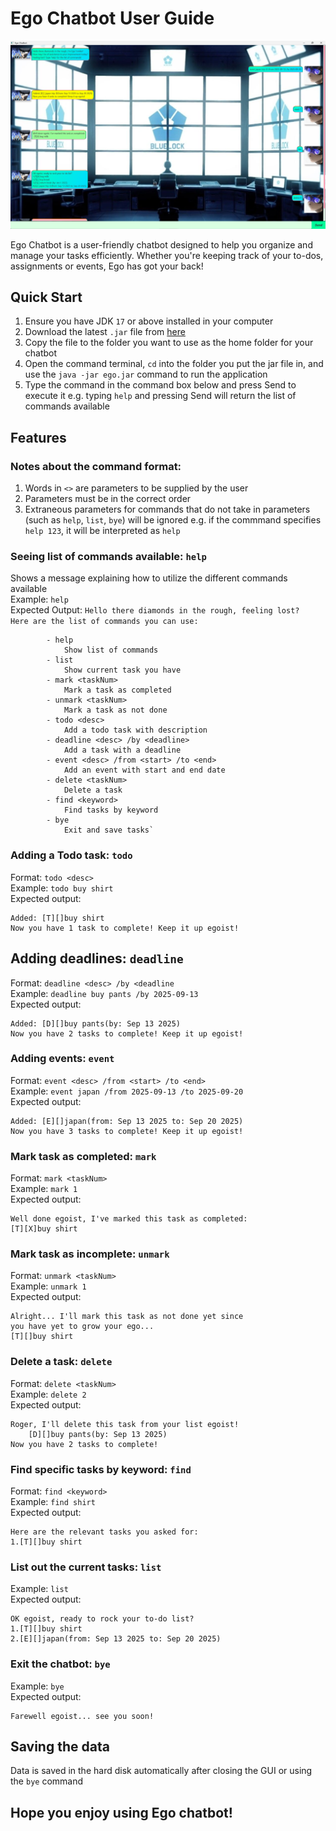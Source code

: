 # Ego Chatbot User Guide

![Ego Chatbot GUI](./Ui.png)

Ego Chatbot is a user-friendly chatbot designed to help you
organize and manage your tasks efficiently. Whether you're keeping
track of your to-dos, assignments or events, Ego has got your back!

## Quick Start
1. Ensure you have JDK `17` or above installed in your computer
2. Download the latest `.jar` file from [here](https://github.com/Miloepeng/ip/releases)
3. Copy the file to the folder you want to use as the home folder for your chatbot
4. Open the command terminal, `cd` into the folder you put the jar file in, and use the
`java -jar ego.jar` command to run the application
5. Type the command in the command box below and press Send to execute it e.g. typing 
`help` and pressing Send will return the list of commands available

## Features
### Notes about the command format:
1. Words in `<>` are parameters to be supplied by the user
2. Parameters must be in the correct order
3. Extraneous parameters for commands that do not take in parameters (such as `help`,
`list`, `bye`) will be ignored
e.g. if the commmand specifies `help 123`, it will be interpreted as `help`
### Seeing list of commands available: `help`
Shows a message explaining how to utilize the different commands available  
Example: `help`  
Expected Output: `Hello there diamonds in the rough, feeling lost?  
            Here are the list of commands you can use:`

            - help
                Show list of commands
            - list
                Show current task you have
            - mark <taskNum>
                Mark a task as completed
            - unmark <taskNum>
                Mark a task as not done
            - todo <desc>
                Add a todo task with description
            - deadline <desc> /by <deadline>
                Add a task with a deadline
            - event <desc> /from <start> /to <end>
                Add an event with start and end date
            - delete <taskNum>
                Delete a task
            - find <keyword>
                Find tasks by keyword
            - bye
                Exit and save tasks`
### Adding a Todo task: `todo`
Format: `todo <desc>`  
Example: `todo buy shirt`  
Expected output:
```
Added: [T][]buy shirt
Now you have 1 task to complete! Keep it up egoist!
```

## Adding deadlines: `deadline`
Format: `deadline <desc> /by <deadline`  
Example: `deadline buy pants /by 2025-09-13`  
Expected output:
```
Added: [D][]buy pants(by: Sep 13 2025)
Now you have 2 tasks to complete! Keep it up egoist!
```

### Adding events: `event`
Format: `event <desc> /from <start> /to <end>`  
Example: `event japan /from 2025-09-13 /to 2025-09-20`  
Expected output:
```
Added: [E][]japan(from: Sep 13 2025 to: Sep 20 2025)
Now you have 3 tasks to complete! Keep it up egoist!
```

### Mark task as completed: `mark`
Format: `mark <taskNum>`  
Example: `mark 1`  
Expected output:
```
Well done egoist, I've marked this task as completed:
[T][X]buy shirt
```

### Mark task as incomplete: `unmark`
Format: `unmark <taskNum>`  
Example: `unmark 1`  
Expected output:
```
Alright... I'll mark this task as not done yet since
you have yet to grow your ego...
[T][]buy shirt
```

### Delete a task: `delete`
Format: `delete <taskNum>`  
Example: `delete 2`  
Expected output:
```
Roger, I'll delete this task from your list egoist!
    [D][]buy pants(by: Sep 13 2025)
Now you have 2 tasks to complete!
```

### Find specific tasks by keyword: `find`
Format: `find <keyword>`  
Example: `find shirt`  
Expected output:
```
Here are the relevant tasks you asked for:
1.[T][]buy shirt
```

### List out the current tasks: `list`
Example: `list`  
Expected output:  
```
OK egoist, ready to rock your to-do list?
1.[T][]buy shirt
2.[E][]japan(from: Sep 13 2025 to: Sep 20 2025)
```

### Exit the chatbot: `bye`
Example: `bye`  
Expected output:
```
Farewell egoist... see you soon!
```

## Saving the data
Data is saved in the hard disk automatically after closing
the GUI or using the `bye` command

## Hope you enjoy using Ego chatbot!